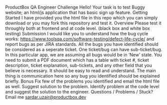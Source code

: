 ProductBox QA Engineer Challenge
Hello! Your task is to test Buggy website; an html/js application that has basic sign up feature.
Getting Started
I have provided you the html file in this repo which you can simply download or you may fork this repository and test it.
Overview
Please test it throughly both at frontend and at code level. (black box and white box testing)
Submission
I would like you to understand how the bug cycle works: https://www.toolsqa.com/software-testing/defect-life-cycle/ and report bugs as per JIRA standards. All the bugs you have identified should be considered as a seperate ticket. One ticket/bug can have sub-ticket/bug. In this particular app, we are assuming all bugs would be in ‘New’ state.
You need to submit a PDF document which has a table with ticket #, ticket description, ticket explanation, sub-tickets, and any other field that you believe is necessary. It should be easy to read and understand. The main thing is communication here so any bug you identified should be explained briefly.
Bonus
Fix few of the problems you identified and email the html file as well.
Suggest solution to the problem.
Identify problem at the code level and suggest the solution to the engineer.
Questions / Problems / Stuck?
Email me sardar.uzair@productbox.dev
